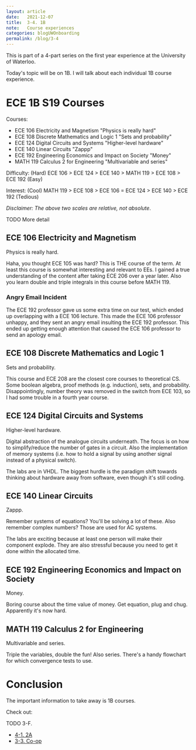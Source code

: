 ```yaml
---
layout: article
date:   2021-12-07
title:  3-4. 1B
note:   Course experiences
categories: blogUWOnboarding
permalink: /blog/3-4
---
```

This is part of a 4-part series on the first year experience at the University of Waterloo.

Today's topic will be on 1B. I will talk about each individual 1B course experience.

# ECE 1B S19 Courses

Courses:

* ECE 106 Electricity and Magnetism "Physics is really hard"
* ECE 108 Discrete Mathematics and Logic 1 "Sets and probability"
* ECE 124 Digital Circuits and Systems "Higher-level hardware"
* ECE 140 Linear Circuits "Zappp"
* ECE 192 Engineering Economics and Impact on Society "Money"
* MATH 119 Calculus 2 for Engineering "Multivariable and series"

Difficulty: (Hard) ECE 106 > ECE 124 > ECE 140 > MATH 119 > ECE 108 > ECE 192 (Easy)

Interest: (Cool) MATH 119 > ECE 108 > ECE 106 = ECE 124 > ECE 140 > ECE 192 (Tedious)

*Disclaimer: The above two scales are relative, not absolute*.

TODO More detail

## ECE 106 Electricity and Magnetism

Physics is really hard.

Haha, you thought ECE 105 was hard? This is THE course of the term. At least this course is somewhat interesting and relevant to EEs. I gained a true understanding of the content after taking ECE 206 over a year later. Also you learn double and triple integrals in this course before MATH 119.

### Angry Email Incident

The ECE 192 professor gave us some extra time on our test, which ended up overlapping with a ECE 106 lecture. This made the ECE 106 professor unhappy, and they sent an angry email insulting the ECE 192 professor. This ended up getting enough attention that caused the ECE 106 professor to send an apology email.

## ECE 108 Discrete Mathematics and Logic 1

Sets and probability.

This course and ECE 208 are the closest core courses to theoretical CS. Some boolean algebra, proof methods (e.g. induction), sets, and probability. Disappointingly, number theory was removed in the switch from ECE 103, so I had some trouble in a fourth year course.

## ECE 124 Digital Circuits and Systems

Higher-level hardware.

Digital abstraction of the analogue circuits underneath. The focus is on how to simplify/reduce the number of gates in a circuit. Also the implementation of memory systems (i.e. how to hold a signal by using another signal instead of a physical switch).

The labs are in VHDL. The biggest hurdle is the paradigm shift towards thinking about hardware away from software, even though it's still coding.

## ECE 140 Linear Circuits

Zappp.

Remember systems of equations? You'll be solving a lot of these. Also remember complex numbers? Those are used for AC systems.

The labs are exciting because at least one person will make their component explode. They are also stressful because you need to get it done within the allocated time.

## ECE 192 Engineering Economics and Impact on Society

Money.

Boring course about the time value of money. Get equation, plug and chug. Apparently it's now hard.

## MATH 119 Calculus 2 for Engineering

Multivariable and series.

Triple the variables, double the fun! Also series. There's a handy flowchart for which convergence tests to use.

# Conclusion

The important information to take away is 1B courses.

Check out:

TODO 3-F.

* [4-1. 2A](/blog/4-1)
* [3-3. Co-op](/blog/3-3)
